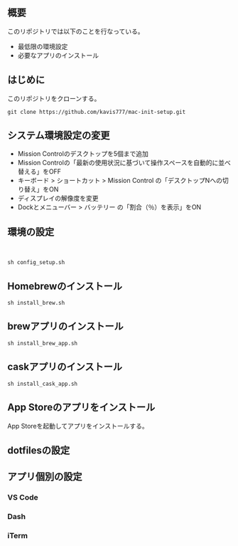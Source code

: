 ## 概要

このリポジトリでは以下のことを行なっている。
* 最低限の環境設定
* 必要なアプリのインストール

## はじめに

このリポジトリをクローンする。

```
git clone https://github.com/kavis777/mac-init-setup.git
```

## システム環境設定の変更

* Mission Controlのデスクトップを5個まで追加
* Mission Controlの「最新の使用状況に基づいて操作スペースを自動的に並べ替える」をOFF
* キーボード > ショートカット > Mission Control の「デスクトップNへの切り替え」をON
* ディスプレイの解像度を変更
* Dockとメニューバー > バッテリー の「割合（％）を表示」をON

## 環境の設定
 
```
sh config_setup.sh
```


## Homebrewのインストール

```
sh install_brew.sh
```

## brewアプリのインストール

```
sh install_brew_app.sh
```


## caskアプリのインストール

```
sh install_cask_app.sh
```

## App Storeのアプリをインストール

App Storeを起動してアプリをインストールする。

## dotfilesの設定


## アプリ個別の設定

### VS Code

### Dash

### iTerm
